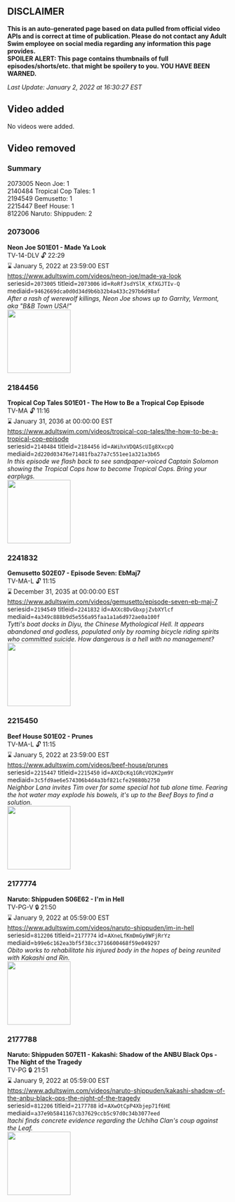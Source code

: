 ## DISCLAIMER
**This is an auto-generated page based on data pulled from official video APIs and is correct at time of publication. Please do not contact any Adult Swim employee on social media regarding any information this page provides.**  
**SPOILER ALERT: This page contains thumbnails of full episodes/shorts/etc. that might be spoilery to you. YOU HAVE BEEN WARNED.**  

_Last Update: January 2, 2022 at 16:30:27 EST_
## Video added
No videos were added.  
## Video removed
### Summary
2073005 Neon Joe: 1  
2140484 Tropical Cop Tales: 1  
2194549 Gemusetto: 1  
2215447 Beef House: 1  
812206 Naruto: Shippuden: 2  
### 2073006
**Neon Joe S01E01 - Made Ya Look**  
TV-14-DLV 🔓 22:29  
⌛ January 5, 2022 at 23:59:00 EST  
https://www.adultswim.com/videos/neon-joe/made-ya-look  
seriesid=`2073005` titleid=`2073006` id=`RoRfJsdYSlK_KfXGJTIv-Q` mediaid=`9462669dca0d0d34d9b6b32b4a433c297b6d98af`  
_After a rash of werewolf killings, Neon Joe shows up to Garrity, Vermont, aka "B&B Town USA!"_  
<a href="https://media.cdn.adultswim.com/uploads/20200312/thumbnails/2_203121130302-neonjoe_101_dup-20150929.jpg"><img src="https://media.cdn.adultswim.com/uploads/20200312/thumbnails/2_203121130302-neonjoe_101_dup-20150929.jpg" height="144px" /></a>
### 2184456
**Tropical Cop Tales S01E01 - The How to Be a Tropical Cop Episode**  
TV-MA 🔓 11:16  
⌛ January 31, 2036 at 00:00:00 EST  
https://www.adultswim.com/videos/tropical-cop-tales/the-how-to-be-a-tropical-cop-episode  
seriesid=`2140484` titleid=`2184456` id=`AWihxVDQAScUIg8XxcpQ` mediaid=`2d220d03476e71481fba27a7c551ee1a321a3b65`  
_In this episode we flash back to see sandpaper-voiced Captain Solomon showing the Tropical Cops how to become Tropical Cops. Bring your earplugs._  
<a href="https://i.cdn.turner.com/adultswim/big/image-upload/thumbnails/thumb-2_image-154895653116412.jpg"><img src="https://i.cdn.turner.com/adultswim/big/image-upload/thumbnails/thumb-2_image-154895653116412.jpg" height="144px" /></a>
### 2241832
**Gemusetto S02E07 - Episode Seven: EbMaj7**  
TV-MA-L 🔓 11:15  
⌛ December 31, 2035 at 00:00:00 EST  
https://www.adultswim.com/videos/gemusetto/episode-seven-eb-maj-7  
seriesid=`2194549` titleid=`2241832` id=`AXXc8DvGbxpjZvbXYlcf` mediaid=`4a349c888b9d5e556a95faa1a1a6d972ae0a100f`  
_Tytti's boat docks in Diyu, the Chinese Mythological Hell. It appears abandoned and ​godless, populated only by roaming bicycle riding spirits who committed suicide. How dangerous is a hell with no management?_  
<a href="https://media.cdn.adultswim.com/uploads/20201118/thumbnails/2_2011181458402-GSMP_207_dup-20201116.jpg"><img src="https://media.cdn.adultswim.com/uploads/20201118/thumbnails/2_2011181458402-GSMP_207_dup-20201116.jpg" height="144px" /></a>
### 2215450
**Beef House S01E02 - Prunes**  
TV-MA-L 🔓 11:15  
⌛ January 5, 2022 at 23:59:00 EST  
https://www.adultswim.com/videos/beef-house/prunes  
seriesid=`2215447` titleid=`2215450` id=`AXCDcKq1GRcVO2K2pm9Y` mediaid=`3c5fd9ae6e574306b4d4a3bf821cfe29880b2750`  
_Neighbor Lana invites Tim over for some special hot tub alone time. Fearing the hot water may explode his bowels, it's up to the Beef Boys to find a solution._  
<a href="https://media.cdn.adultswim.com/uploads/20200226/thumbnails/2_202261639201-BeefHouse_103_dup-20200106.jpg"><img src="https://media.cdn.adultswim.com/uploads/20200226/thumbnails/2_202261639201-BeefHouse_103_dup-20200106.jpg" height="144px" /></a>
### 2177774
**Naruto: Shippuden S06E62 - I'm in Hell**  
TV-PG-V 🔒 21:50  
⌛ January 9, 2022 at 05:59:00 EST  
https://www.adultswim.com/videos/naruto-shippuden/im-in-hell  
seriesid=`812206` titleid=`2177774` id=`AXneLfKmDmGy9WFjRrYz` mediaid=`b99e6c162ea3bf5f38cc3716600468f59e049297`  
_Obito works to rehabilitate his injured body in the hopes of being reunited with Kakashi and Rin._  
<a href="https://media.cdn.adultswim.com/uploads/20210610/thumbnails/2_216101011216-NarutoShippuden_345_ImInHell.png"><img src="https://media.cdn.adultswim.com/uploads/20210610/thumbnails/2_216101011216-NarutoShippuden_345_ImInHell.png" height="144px" /></a>
### 2177788
**Naruto: Shippuden S07E11 - Kakashi: Shadow of the ANBU Black Ops - The Night of the Tragedy**  
TV-PG 🔒 21:51  
⌛ January 9, 2022 at 05:59:00 EST  
https://www.adultswim.com/videos/naruto-shippuden/kakashi-shadow-of-the-anbu-black-ops-the-night-of-the-tragedy  
seriesid=`812206` titleid=`2177788` id=`AXwOtCpP4Xbjep71f6HE` mediaid=`a37e9b5841167cb37629ccb5c97d0c34b3077eed`  
_Itachi finds concrete evidence regarding the Uchiha Clan's coup against the Leaf._  
<a href="https://media.cdn.adultswim.com/uploads/20210924/thumbnails/2_21924105347-NarutoShippuden_359_KakashiShadowOfTheANBUBlackOpsTheNightOfTheTragedy.png"><img src="https://media.cdn.adultswim.com/uploads/20210924/thumbnails/2_21924105347-NarutoShippuden_359_KakashiShadowOfTheANBUBlackOpsTheNightOfTheTragedy.png" height="144px" /></a>
